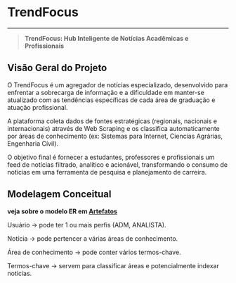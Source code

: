 # TrendFocus
___

> **TrendFocus: Hub Inteligente de Notícias Acadêmicas e Profissionais**

## Visão Geral do Projeto

O TrendFocus é um agregador de notícias especializado, desenvolvido para enfrentar a sobrecarga de informação e a dificuldade em manter-se atualizado com as tendências específicas de cada área de graduação e atuação profissional.

A plataforma coleta dados de fontes estratégicas (regionais, nacionais e internacionais) através de Web Scraping e os classifica automaticamente por áreas de conhecimento (ex: Sistemas para Internet, Ciencias Agrárias, Engenharia Cívil).

O objetivo final é fornecer a estudantes, professores e profissionais um feed de notícias filtrado, analítico e acionável, transformando o consumo de notícias em uma ferramenta de pesquisa e planejamento de carreira.

## Modelagem Conceitual

**veja sobre o modelo ER em [Artefatos](artefatos.md)**

Usuário → pode ter 1 ou mais perfis (ADM, ANALISTA).

Notícia → pode pertencer a várias áreas de conhecimento.

Área de conhecimento → pode conter vários termos-chave.

Termos-chave → servem para classificar áreas e potencialmente indexar notícias.
